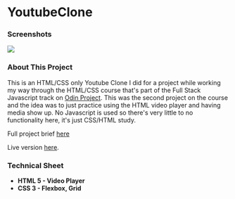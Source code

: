 # YoutubeClone

<h3>Screenshots</h3>
<img src="app.gif">

<h3>About This Project</h3>
<p>This is an HTML/CSS only Youtube Clone I did for a project while working my way through the HTML/CSS course that's part of the Full Stack Javascript track on <a href="https://www.theodinproject.com/">Odin Project</a>.
This was the second project on the course and the idea was to just practice using the HTML video player and having media show up. No Javascript is used so there's very little to no functionality here, it's just CSS/HTML study.
</p>
<p>Full project brief <a href="https://mickywagner.github.io/YoutubeClone/">here</a></p>
<p>Live version <a href="https://www.theodinproject.com/courses/html-and-css/lessons/embedding-images-and-video">here</a>.</p>


<h3>Technical Sheet</h3>

<strong>
<ul>
  <li>HTML 5 - Video Player</li>
  <li>CSS 3 - Flexbox, Grid</li>
</ul>
</strong>
